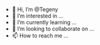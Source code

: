 - 👋 Hi, I’m @Tegeny
- 👀 I’m interested in ...
- 🌱 I’m currently learning ...
- 💞️ I’m looking to collaborate on ...
- 📫 How to reach me ...

<!---
Tegeny/Tegeny is a ✨ special ✨ repository because its `README.md` (this file) appears on your GitHub profile.
You can click the Preview link to take a look at your changes.
--->
